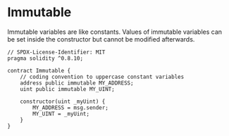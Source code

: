 # Immutable  
Immutable variables are like constants. Values of immutable variables can be set inside the constructor but cannot be modified afterwards.  

```
// SPDX-License-Identifier: MIT
pragma solidity ^0.8.10;

contract Immutable {
	// coding convention to uppercase constant variables
	address public immutable MY_ADDRESS;
	uint public immutable MY_UINT;

	constructor(uint _myUint) {
		MY_ADDRESS = msg.sender;
		MY_UINT = _myUint;
	}
}
```